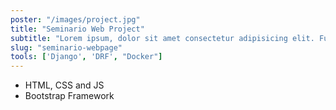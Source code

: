 ```yaml
---
poster: "/images/project.jpg"
title: "Seminario Web Project"
subtitle: "Lorem ipsum, dolor sit amet consectetur adipisicing elit. Fugiat, perferendis."
slug: "seminario-webpage"
tools: ['Django', 'DRF', "Docker"]
---
```


- HTML, CSS and JS
- Bootstrap Framework